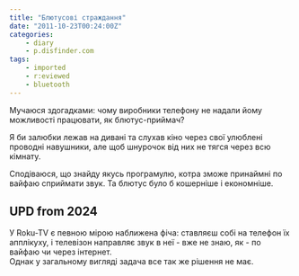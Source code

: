 ```yaml
---
title: "Блютусові страждання"
date: "2011-10-23T00:24:00Z"
categories:
    - diary
    - p.disfinder.com
tags:
    - imported
    - r:eviewed
    - bluetooth
---
```


Мучаюся здогадками: чому виробники телефону не надали йому можливості працювати, як блютус-приймач?  

Я би залюбки лежав на дивані та слухав кіно через свої улюблені проводні навушники, але щоб шнурочок від них не тягся через всю кімнату.  

Сподіваюся, що знайду якусь програмулю, котра зможе принаймні по вайфаю сприймати звук. Та блютус було б кошерніше і економніше.

## UPD from 2024

У Roku-TV є певною мірою наближена фіча: ставляєш собі на телефон їх апплікуху, і телевізон направляє звук в неї - вже не знаю, як - по вайфаю чи через інтернет.  
Однак у загальному вигляді задача все так же рішення не має.
